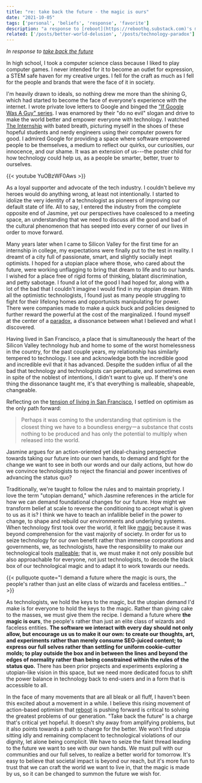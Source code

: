 ```yaml
---
title: "re: take back the future - the magic is ours"
date: "2021-10-05"
tags: ['personal', 'beliefs', 'response', 'favorite']
description: "a response to [reboot](https://reboothq.substack.com)'s manifesto on techno-optimism"
related: ['/posts/better-world-delusion', '/posts/technology-paradox']
---
```

*In response to* *[take back the future](https://reboothq.substack.com/p/manifesto)*

In high school, I took a computer science class because I liked to play computer games. I never intended for it to become an outlet for expression, a STEM safe haven for my creative urges. I fell for the craft as much as I fell for the people and brands that were the face of it in society.

I'm heavily drawn to ideals, so nothing drew me more than the shining G, which had started to become the face of everyone's experience with the internet. I wrote private love letters to Google and binged the ["If Google Was A Guy" series](https://www.youtube.com/watch?v=YuOBzWF0Aws). I was enamored by their "do no evil" slogan and drive to make the world better and empower everyone with technology. I watched [The Internship](https://www.imdb.com/title/tt2234155/) with bated breath, picturing myself in the shoes of these hopeful students and nerdy engineers using their computer powers for good. I admired Google for providing a space where software empowered people to be themselves, a medium to reflect our quirks, our curiosities, our innocence, and our shame. It was an extension of us---the poster child for how technology could help us, as a people be smarter, better, truer to ourselves.

{{< youtube YuOBzWF0Aws >}}

As a loyal supporter and advocate of the tech industry. I couldn't believe my heroes would do anything wrong, at least not intentionally. I started to idolize the very identity of a technologist as pioneers of improving our default state of life. All to say, I entered the industry from the complete opposite end of Jasmine, yet our perspectives have coalesced to a meeting space, an understanding that we need to discuss all the good and bad of the cultural phenomenon that has seeped into every corner of our lives in order to move forward.

Many years later when I came to Silicon Valley for the first time for an internship in college, my expectations were finally put to the test in reality. I dreamt of a city full of passionate, smart, and slightly socially inept optimists. I hoped for a utopian place where those, who cared about the future, were working unflagging to bring that dream to life and to our hands. I wished for a place free of rigid forms of thinking, blatant discrimination, and petty sabotage. I found a lot of the good I had hoped for, along with a lot of the bad that I couldn't imagine I would find in my utopian dream. With all the optimistic technologists, I found just as many people struggling to fight for their lifelong homes and opportunists manipulating for power. There were companies made to make a quick buck and policies designed to further reward the powerful at the cost of the marginalized. I found myself at the center of a [paradox](/posts/technology-paradox), a dissonance between what I believed and what I discovered.

Having lived in San Francisco, a place that is simultaneously the heart of the Silicon Valley technology hub and home to some of the worst homelessness in the country, for the past couple years, my relationship has similarly tempered to technology. I see and acknowledge both the incredible good and incredible evil that it has advanced. Despite the sudden influx of all the bad that technology and technologists can perpetuate, and sometimes even in spite of the noblest of intentions, I didn't want to give up. If there's one thing the dissonance taught me, it's that everything is malleable, shapeable, changeable.

Reflecting on the [tension of living in San Francisco](/posts/better-world-delusion/), I settled on optimism as the only path forward:

> Perhaps it was coming to the understanding that optimism is the closest thing we have to a boundless energyーa substance that costs nothing to be produced and has only the potential to multiply when released into the world.

Jasmine argues for an action-oriented yet ideal-chasing perspective towards taking our future into our own hands, to demand and fight for the change we want to see in both our words and our daily actions, but how do we convince technologists to reject the financial and power incentives of advancing the status quo?

Traditionally, we're taught to follow the rules and to maintain propriety. I love the term "utopian demand," which Jasmine references in the article for how we can demand foundational changes for our future. How might we transform belief at scale to reverse the conditioning to accept what is given to us as it is? I think we have to teach an infallible belief in the power to change, to shape and rebuild our environments and underlying systems. When technology first took over the world, it felt like [magic](https://www.theatlantic.com/technology/archive/2021/06/the-internet-is-a-collective-hallucination/619320/) because it was beyond comprehension for the vast majority of society. In order for us to seize technology for our own benefit rather than immense corporations and governments, we, as technologists, have the responsibility to make our technological tools [malleable](https://malleable.systems/); that is, we must make it not only possible but also approachable for everyone, not just technologists, to decode the black box of our technological magic and to adapt it to work towards our needs.

{{< pullquote quote="I demand a future where the magic is ours, the people's rather than just an elite class of wizards and faceless entities..." >}}

As technologists, we hold the keys to the magic, but the utopian demand I'd make is for everyone to hold the keys to the magic. Rather than giving cake to the masses, we must give them the recipe. I demand a future where **the magic is ours**, the people's rather than just an elite class of wizards and faceless entities. **The software we interact with every day should not only allow, but encourage us us to make it our own: to create our thoughts, art, and experiments rather than merely consume SEO-juiced content; to express our full selves rather than settling for uniform cookie-cutter molds; to play outside the box and in between the lines and beyond the edges of normality rather than being constrained within the rules of the status quo.** There has been prior projects and experiments exploring a utopian-like vision in this space, but we need more dedicated focus to shift the power balance in technology back to end-users and in a form that is accessible to all.

In the face of many movements that are all bleak or all fluff, I haven't been this excited about a movement in a while. I believe this rising movement of action-based optimism that [reboot](http://reboothq.substack.com) is pushing forward is critical to solving the greatest problems of our generation. "Take back the future" is a charge that's critical yet hopeful. It doesn't shy away from amplifying problems, but it also points towards a path to change for the better. We won't find utopia sitting idly and remaining complacent to technological violations of our dignity, let alone being complicit. We have to seize the faint thread leading to the future we want to see with our own hands. We must pull with our communities and our full selves, to realize a better world for tomorrow. It's easy to believe that societal impact is beyond our reach, but it's more fun to trust that we can craft the world we want to live in, that the magic is made by us, so it can be changed to summon the future we wish for.
